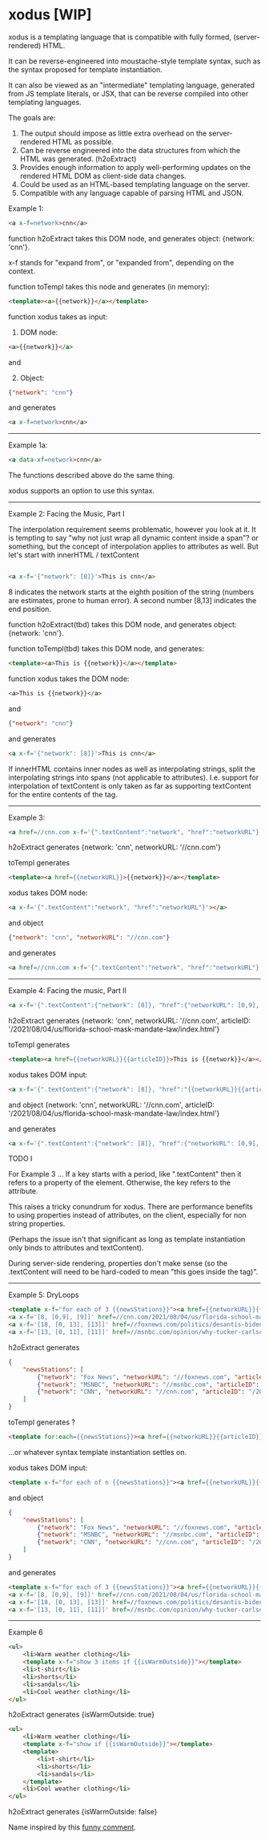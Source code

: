 # xodus [WIP]

xodus is a templating language that is compatible with fully formed, (server-rendered) HTML.

It can be reverse-engineered into moustache-style template syntax, such as the syntax proposed for template instantiation.

It can also be viewed as an "intermediate" templating language, generated from JS template literals, or JSX, that can be reverse compiled into other templating languages.

The goals are:

1.  The output should impose as little extra overhead on the server-rendered HTML as possible.
2.  Can be reverse engineered into the data structures from which the HTML was generated. (h2oExtract)
3.  Provides enough information to apply well-performing updates on the rendered HTML DOM as client-side data changes.
4.  Could be used as an HTML-based templating language on the server.   
4.  Compatible with any language capable of parsing HTML and JSON.

Example 1: 

```html
<a x-f=network>cnn</a>
```
function h2oExtract takes this DOM node, and generates object: {network: 'cnn'}.

x-f stands for "expand from", or "expanded from", depending on the context.

function toTempl takes this node and  generates (in memory):

```html
<template><a>{{network}}</a></template>
```


function xodus takes as input:

1. DOM node:

```html
<a>{{network}}</a>
```

and 

2.  Object:

```JSON
{"network": "cnn"}
```

and generates

```html
<a x-f=network>cnn</a>
```

---

Example 1a:

```html
<a data-xf=network>cnn</a>
```

The functions described above do the same thing.

xodus supports an option to use this syntax.

---


Example 2:  Facing the Music, Part I

The interpolation requirement seems problematic, however you look at it.  It is tempting to say "why not just wrap all dynamic content inside a span"? or something, but the concept of interpolation applies to attributes as well.  But let's start with innerHTML / textContent

```html

<a x-f='{"network": [8]}'>This is cnn</a>
```

8 indicates the network starts at the eighth position of the string (numbers are estimates, prone to human error).  A second number [8,13] indicates the end position.

function h2oExtract(tbd) takes this DOM node, and generates object: {network: 'cnn'}.

function toTempl(tbd) takes this DOM node, and generates:

```html
<template><a>This is {{network}}</a></template>
```

function xodus takes the DOM node:

```html
<a>This is {{network}}</a>
```

and

```JSON
{"network": "cnn"}
```

and generates

```html
<a x-f='{"network": [8]}'>This is cnn</a>
```

If innerHTML contains inner nodes as well as interpolating strings, split the interpolating strings into spans (not applicable to attributes).  I.e. support for interpolation of textContent is only taken as far as supporting textContent for the entire contents of the tag. 

---

Example 3:  

```html
<a href=//cnn.com x-f='{".textContent":"network", "href":"networkURL"}'>cnn</a>
```

h2oExtract generates {network: 'cnn', networkURL: '//cnn.com'}

toTempl generates 

```html
<template><a href={{networkURL}}>{{network}}</a></template>
```

xodus takes DOM node:

```html
<a x-f='{".textContent":"network", "href":"networkURL"}'></a>
```

and object 

```JSON
{"network": "cnn", "networkURL": "//cnn.com"}
```

and generates 

```html
<a href=//cnn.com x-f='{".textContent":"network", "href":"networkURL"}'>cnn</a>
```

---

Example 4: Facing the music, Part II

```html
<a x-f='{".textContent":{"network": [8]}, "href":{"networkURL": [0,9], "articleID": [9]}}' href=//cnn.com/2021/08/04/us/florida-school-mask-mandate-law/index.html>This is cnn</a>
```

h2oExtract generates {network: 'cnn', networkURL: '//cnn.com', articleID: '/2021/08/04/us/florida-school-mask-mandate-law/index.html'}

toTempl generates

```html
<template><a href={{networkURL}}{{articleID}}>This is {{network}}</a></template>
```

xodus takes DOM input:

```html
<a x-f='{".textContent":{"network": [8]}, "href":"{{networkURL}}{{articleID}}">This is </a>
```

and object {network: 'cnn', networkURL: '//cnn.com', articleID: '/2021/08/04/us/florida-school-mask-mandate-law/index.html'}

and generates 

```html
<a x-f='{".textContent":{"network": [8]}, "href":{"networkURL": [0,9], "articleID": [9]}}' href=//cnn.com/2021/08/04/us/florida-school-mask-mandate-law/index.html>This is cnn</a>
```

TODO I

For Example 3 ... If a key starts with a period, like ".textContent" then it refers to a property of the element.  Otherwise, the key refers to the attribute.

This raises a tricky conundrum for xodus.  There are performance benefits to using properties instead of attributes, on the client, especially for non string properties.

(Perhaps the issue isn't that significant as long as template instantiation only binds to attributes and textContent).

During server-side rendering, properties don't make sense (so the .textContent will need to be hard-coded to mean "this goes inside the tag)".

---

Example 5: DryLoops

```html
<template x-f="for each of 3 {{newsStations}}"><a href={{networkURL}}{{articleID}}>{{network}}</a></template>
<a x-f='[8, [0,9], [9]]' href=//cnn.com/2021/08/04/us/florida-school-mask-mandate-law/index.html>This is cnn</a>
<a x-f='[18, [0, 13], [13]]' href=//foxnews.com/politics/desantis-biden-do-job-secure-border>Fair and Balanced Fox News</a>
<a x-f='[13, [0, 11], [11]]' href=//msnbc.com/opinion/why-tucker-carlson-s-trip-budapest-bad-news-america-n1275881>Lean Forward MSNBC</a>
```

h2oExtract generates 

```JSON
{
    "newsStations": [
        {"network": "Fox News", "networkURL": "//foxnews.com", "articleID": "/politics/desantis-biden-do-job-secure-border"}, 
        {"network": "MSNBC", "networkURL": "//msnbc.com", "articleID": "/opinion/why-tucker-carlson-s-trip-budapest-bad-news-america-n1275881"}, 
        {"network": "CNN", "networkURL": "//cnn.com", "articleID": "/2021/08/04/us/florida-school-mask-mandate-law/index.html"}
    ]
}
```

toTempl generates ?

```html
<template for:each={{newsStations}}><a href={{networkURL}}{{articleID}}>{{network}}</a></template>
```

...or whatever syntax template instantiation settles on.


xodus takes DOM input:

```html
<template x-f="for each of n {{newsStations}}"><a href={{networkURL}}{{articleID}}>{{network}}</a></template>
```

and object

```JSON
{
    "newsStations": [
        {"network": "Fox News", "networkURL": "//foxnews.com", "articleID": "/politics/desantis-biden-do-job-secure-border"}, 
        {"network": "MSNBC", "networkURL": "//msnbc.com", "articleID": "/opinion/why-tucker-carlson-s-trip-budapest-bad-news-america-n1275881"}, 
        {"network": "CNN", "networkURL": "//cnn.com", "articleID": "/2021/08/04/us/florida-school-mask-mandate-law/index.html"}
    ]
}
```

and generates 

```html
<template x-f="for each of 3 {{newsStations}}"><a href={{networkURL}}{{articleID}}>{{network}}</a></template>
<a x-f='[8, [0,9], [9]]' href=//cnn.com/2021/08/04/us/florida-school-mask-mandate-law/index.html>This is cnn</a>
<a x-f='[18, [0, 13], [13]]' href=//foxnews.com/politics/desantis-biden-do-job-secure-border>Fair and Balanced Fox News</a>
<a x-f='[13, [0, 11], [11]]' href=//msnbc.com/opinion/why-tucker-carlson-s-trip-budapest-bad-news-america-n1275881>Lean Forward MSNBC</a>
```

---

Example 6

```html
<ul>
    <li>Warm weather clothing</li>
    <template x-f="show 3 items if {{isWarmOutside}}"></template>
    <li>t-shirt</li>
    <li>shorts</li>
    <li>sandals</li>
    <li>Cool weather clothing</li>
</ul>
```

h2oExtract generates {isWarmOutside: true}

```html
<ul>
    <li>Warm weather clothing</li>
    <template x-f="show if {{isWarmOutside}}"></template>
    <template>
        <li>t-shirt</li>
        <li>shorts</li>
        <li>sandals</li>
    </template>
    <li>Cool weather clothing</li>
</ul>
```

h2oExtract generates {isWarmOutside: false}


Name inspired by this [funny comment](https://twitter.com/davatron5000/status/1312955820137754624).

